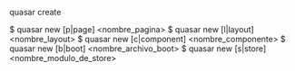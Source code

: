 quasar create <nombre de la carpeta>

$ quasar new [p|page] <nombre_pagina>
$ quasar new [l|layout] <nombre_layout>
$ quasar new [c|component] <nombre_componente>
$ quasar new [b|boot] <nombre_archivo_boot>
$ quasar new [s|store] <nombre_modulo_de_store>